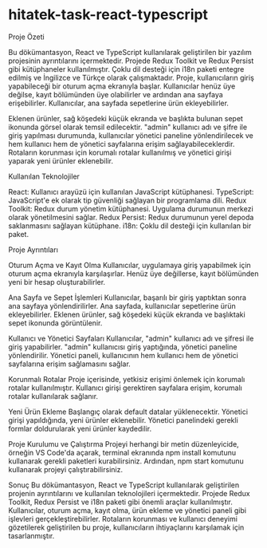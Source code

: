 # hitatek-task-react-typescript

Proje Özeti

Bu dökümantasyon, React ve TypeScript kullanılarak geliştirilen bir yazılım projesinin
ayrıntılarını içermektedir. Projede Redux Toolkit ve Redux Persist gibi kütüphaneler
kullanılmıştır. Çoklu dil desteği için i18n paketi entegre edilmiş ve İngilizce ve Türkçe olarak
çalışmaktadır. Proje, kullanıcıların giriş yapabileceği bir oturum açma ekranıyla başlar.
Kullanıcılar henüz üye değilse, kayıt bölümünden üye olabilirler ve ardından ana sayfaya
erişebilirler. Kullanıcılar, ana sayfada sepetlerine ürün ekleyebilirler.

Eklenen ürünler, sağ köşedeki küçük ekranda ve başlıkta bulunan sepet ikonunda görsel
olarak temsil edilecektir. "admin" kullanıcı adı ve şifre ile giriş yapılması durumunda,
kullanıcılar yönetici paneline yönlendirilecek ve hem kullanıcı hem de yönetici sayfalarına
erişim sağlayabileceklerdir. Rotaların korunması için korumalı rotalar kullanılmış ve yönetici
girişi yaparak yeni ürünler eklenebilir.

Kullanılan Teknolojiler

React: Kullanıcı arayüzü için kullanılan JavaScript kütüphanesi.
TypeScript: JavaScript'e ek olarak tip güvenliği sağlayan bir programlama dili.
Redux Toolkit: Redux durum yönetim kütüphanesi. Uygulama durumunun merkezi olarak
yönetilmesini sağlar.
Redux Persist: Redux durumunun yerel depoda saklanmasını sağlayan kütüphane.
i18n: Çoklu dil desteği için kullanılan bir paket.

Proje Ayrıntıları

Oturum Açma ve Kayıt Olma
Kullanıcılar, uygulamaya giriş yapabilmek için oturum açma ekranıyla karşılaşırlar.
Henüz üye değillerse, kayıt bölümünden yeni bir hesap oluşturabilirler.

Ana Sayfa ve Sepet İşlemleri
Kullanıcılar, başarılı bir giriş yaptıktan sonra ana sayfaya yönlendirilirler.
Ana sayfada, kullanıcılar sepetlerine ürün ekleyebilirler.
Eklenen ürünler, sağ köşedeki küçük ekranda ve başlıktaki sepet ikonunda görüntülenir.

Kullanıcı ve Yönetici Sayfaları
Kullanıcılar, "admin" kullanıcı adı ve şifresi ile giriş yapabilirler.
"admin" kullanıcısı giriş yaptığında, yönetici paneline yönlendirilir.
Yönetici paneli, kullanıcının hem kullanıcı hem de yönetici sayfalarına erişim sağlamasını
sağlar.

Korunmalı Rotalar
Proje içerisinde, yetkisiz erişimi önlemek için korumalı rotalar kullanılmıştır.
Kullanıcı girişi gerektiren sayfalara erişim, korumalı rotalar kullanılarak sağlanır.

Yeni Ürün Ekleme
Başlangıç olarak default datalar yüklenecektir.
Yönetici girişi yapıldığında, yeni ürünler eklenebilir.
Yönetici panelindeki gerekli formlar doldurularak yeni ürünler kaydedilir.

Proje Kurulumu ve Çalıştırma
Projeyi herhangi bir metin düzenleyicide, örneğin VS Code'da açarak, terminal ekranında
npm install komutunu kullanarak gerekli paketleri kurabilirsiniz.
Ardından, npm start komutunu kullanarak projeyi çalıştırabilirsiniz.

Sonuç
Bu dökümantasyon, React ve TypeScript kullanılarak geliştirilen projenin ayrıntılarını ve
kullanılan teknolojileri içermektedir. Projede Redux Toolkit, Redux Persist ve i18n paketi gibi
önemli araçlar kullanılmıştır. Kullanıcılar, oturum açma, kayıt olma, ürün ekleme ve yönetici
paneli gibi işlevleri gerçekleştirebilirler. Rotaların korunması ve kullanıcı deneyimi gözetilerek
geliştirilen bu proje, kullanıcıların ihtiyaçlarını karşılamak için tasarlanmıştır.
